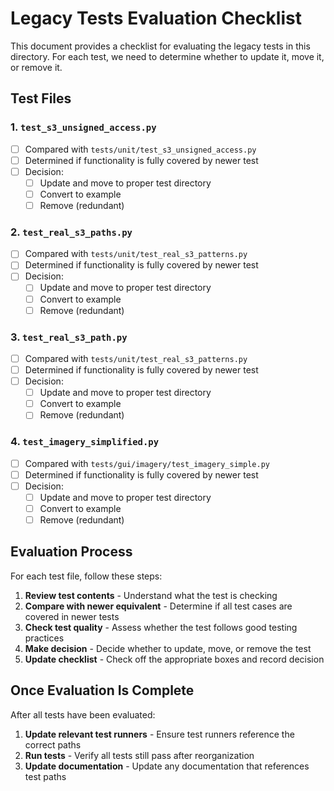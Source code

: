 # Legacy Tests Evaluation Checklist

This document provides a checklist for evaluating the legacy tests in this directory. For each test, we need to determine whether to update it, move it, or remove it.

## Test Files

### 1. `test_s3_unsigned_access.py`

- [ ] Compared with `tests/unit/test_s3_unsigned_access.py`
- [ ] Determined if functionality is fully covered by newer test
- [ ] Decision:
  - [ ] Update and move to proper test directory
  - [ ] Convert to example
  - [ ] Remove (redundant)

### 2. `test_real_s3_paths.py`

- [ ] Compared with `tests/unit/test_real_s3_patterns.py`
- [ ] Determined if functionality is fully covered by newer test
- [ ] Decision:
  - [ ] Update and move to proper test directory
  - [ ] Convert to example
  - [ ] Remove (redundant)

### 3. `test_real_s3_path.py`

- [ ] Compared with `tests/unit/test_real_s3_patterns.py`
- [ ] Determined if functionality is fully covered by newer test
- [ ] Decision:
  - [ ] Update and move to proper test directory
  - [ ] Convert to example
  - [ ] Remove (redundant)

### 4. `test_imagery_simplified.py`

- [ ] Compared with `tests/gui/imagery/test_imagery_simple.py`
- [ ] Determined if functionality is fully covered by newer test
- [ ] Decision:
  - [ ] Update and move to proper test directory
  - [ ] Convert to example
  - [ ] Remove (redundant)

## Evaluation Process

For each test file, follow these steps:

1. **Review test contents** - Understand what the test is checking
2. **Compare with newer equivalent** - Determine if all test cases are covered in newer tests
3. **Check test quality** - Assess whether the test follows good testing practices
4. **Make decision** - Decide whether to update, move, or remove the test
5. **Update checklist** - Check off the appropriate boxes and record decision

## Once Evaluation Is Complete

After all tests have been evaluated:

1. **Update relevant test runners** - Ensure test runners reference the correct paths
2. **Run tests** - Verify all tests still pass after reorganization
3. **Update documentation** - Update any documentation that references test paths
